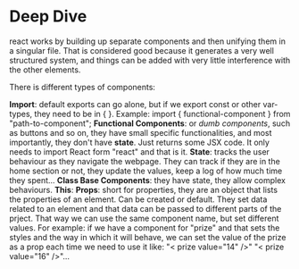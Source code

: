 # Deep Dive

react works by building up separate components and then unifying them in a singular file. That is considered good because it generates a very well structured system, and things can be added with very little interference with the other elements.

There is different types of components:

**Import**: default exports can go alone, but if we export const or other var-types, they need to be in { }. Example: import { functional-component } from "path-to-component";
**Functional Components**: or _dumb components_, such as buttons and so on, they have small specific functionalities, and most importantly, they don't have **state**. Just returns some JSX code. It only needs to import React form "react" and that is it.
**State**: tracks the user behaviour as they navigate the webpage. They can track if they are in the home section or not, they update the values, keep a log of how much time they spent...
**Class Base Components**: they have state, they allow complex behaviours.
**This**:
**Props**: short for properties, they are an object that lists the properties of an element. Can be created or default. They set data related to an element and that data can be passed to different parts of the prject. That way we can use the same component name, but set different values. For example: if we have a component for "prize" and that sets the styles and the way in which it will behave, we can set the value of the prize as a prop each time we need to use it like: "< prize value="14" />" "< prize value="16" />"...
